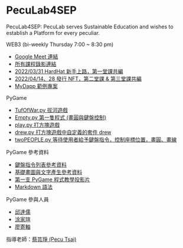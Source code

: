# PecuLab4SEP

PecuLab4SEP: PecuLab serves Sustainable Education and wishes to establish a Platform for every peculiar.

WEB3 (bi-weekly Thursday 7:00 ~ 8:30 pm)

- [Google Meet 連結](https://meet.google.com/snb-rqjr-kkh)
- [所有課程錄影連結](https://youtube.com/playlist?list=PLH3VeiMX0ckiCqHLpLIBOMXQRtF_Vs3Eo)
- [2022/03/31 HardHat 新手上路，第一堂課共編](https://hackmd.io/_cQDlxDERrKlIp1OPg3CTA)
- [2022/04/14、28 發行 NFT，第二堂課 & 第三堂課共編](https://hackmd.io/DaDSR3bvRNaPZiU12P5ctQ)
- [MyDapp 範例專案](https://pecu.github.io/PecuLab4SEP/MyDapp)

PyGame

- [TufOfWar.py 拔河遊戲](https://raw.githubusercontent.com/pecu/PecuLab4SEP/main/PyGame/Pecu/TufOfWar.py)
- [Empty.py 第一隻程式 (畫圓與鍵盤控制)](https://raw.githubusercontent.com/pecu/PecuLab4SEP/main/PyGame/Pecu/Empty.py)
- [play.py 打方塊遊戲](https://raw.githubusercontent.com/pecu/PecuLab4SEP/main/PyGame/Pecu/play.py)
- [drew.py 打方塊遊戲中自定義的套件 drew](https://github.com/pecu/PecuLab4SEP/blob/main/PyGame/Pecu/drew.py)
- [twoPEOPLE.py 等待使用者給予鍵盤指令，控制座標位置，畫圓、畫線](https://raw.githubusercontent.com/pecu/PecuLab4SEP/main/PyGame/Pecu/twoPEOPLE.py)

PyGame 參考資料

- [鍵盤指令列表參考資料](https://www.itread01.com/content/1542763383.html)
- [基礎畫圖與文字產生參考資料](https://ithelp.ithome.com.tw/articles/10232170?sc=pt)
- [第一支 PyGame 程式教學投影片](https://docs.google.com/presentation/d/e/2PACX-1vSc3BLsuCWPCbs8sUBTqLevmpKjURa78ea8HH1WZE0d9O1f7Eh9p9rGUutqt-ooaKbyQyhk2OwNXjBN/pub?start=false&loop=false&delayms=3000)
- [Markdown 語法](https://markdown.tw/)

PyGame 參與人員

- [邱達儒](https://pecu.github.io/PecuLab4SEP/PyGame/邱達儒/)
- [涂家瑄](https://pecu.github.io/PecuLab4SEP/PyGame/涂家瑄/)
- [廖寄軸](https://pecu.github.io/PecuLab4SEP/PyGame/廖寄軸/)

指導老師：[蔡芸琤 (Pecu Tsai)](https://pecu.github.io/PecuLab4SEP/PyGame/Pecu/)